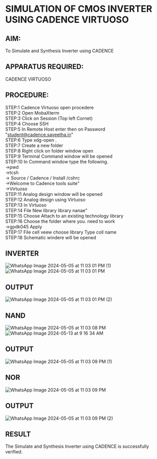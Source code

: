 # SIMULATION OF CMOS INVERTER USING CADENCE VIRTUOSO

## AIM: 
   To Simulate and Synthesis Inverter using CADENCE 
## APPARATUS REQUIRED: 
   CADENCE VIRTUOSO 
## PROCEDURE: 
STEP:1 Cadence Virtuoso open procedere<br>
STEP:2 Open MobaXterm<br>
STEP:3 Click on Session (Top left Cornet)<br>
STEP:4 Choose SSH<br>
STEP:5 In Remote Host enter then on Password "student@cadence.saveetha.in" <br>
STEP:6 Type xdg-open .<br>
STEP:7 Create a new folder<br>
STEP:8 Right click on folder window open<br>
STEP:9 Terminal Command window will be opened<br>
STEP:10 In Command window type the following.<br>
      ->pwd<br>
      ->tcsh<br>
      -> Source / Cadence / Install /cshrc<br>
      ->Welcome to Cadence tools suite"<br>
      ->Virtuoso<br>
STEP:11 Analog design window will be opened<br>
STEP:12 Analog design using Virtuoso<br>
STEP:13 In Virtuoso <br>
STEP:14 File New library library nanae"<br>
STEP:15 Choose Attach to an existing technology library<br>
STEP:16 Choose the folder where you. need to work<br>
        ->gpdk045 Apply<br>
STEP:17 File cell veew choose library Type coll name<br>
STEP:18 Schematic windere will be opened<br>
## INVERTER
![WhatsApp Image 2024-05-05 at 11 03 01 PM (1)](https://github.com/Sricharumathy/VLSI-LAB-EXP-6/assets/159044760/ada8a816-eeeb-4a7c-a170-00a44adfff79)
![WhatsApp Image 2024-05-05 at 11 03 01 PM](https://github.com/Sricharumathy/VLSI-LAB-EXP-6/assets/159044760/cb562e23-d165-40d8-9f01-a5ced71df7b8)
## OUTPUT
![WhatsApp Image 2024-05-05 at 11 03 01 PM (2)](https://github.com/Sricharumathy/VLSI-LAB-EXP-6/assets/159044760/94659468-32bc-4e04-97c7-e62901079e98)
## NAND
![WhatsApp Image 2024-05-05 at 11 03 08 PM](https://github.com/Sricharumathy/VLSI-LAB-EXP-6/assets/159044760/3ce118d9-70f4-4b86-a9ee-2959df2f50e2)
![WhatsApp Image 2024-05-13 at 9 16 34 AM](https://github.com/Sricharumathy/VLSI-LAB-EXP-6/assets/159044760/35c276ea-ab90-4918-b30c-238c59a27c43)

## OUTPUT
![WhatsApp Image 2024-05-05 at 11 03 09 PM (1)](https://github.com/Sricharumathy/VLSI-LAB-EXP-6/assets/159044760/1838d18b-94d7-4360-b526-58ab923cd972)
## NOR
![WhatsApp Image 2024-05-05 at 11 03 09 PM](https://github.com/Sricharumathy/VLSI-LAB-EXP-6/assets/159044760/40beeb9a-9e72-4b57-b564-af754951e2e9)
## OUTPUT
![WhatsApp Image 2024-05-05 at 11 03 09 PM (2)](https://github.com/Sricharumathy/VLSI-LAB-EXP-6/assets/159044760/3caac581-7b26-4528-b8ca-174761ccfe31)
## RESULT
The Simulate and Synthesis Inverter using CADENCE is successfully verified.





